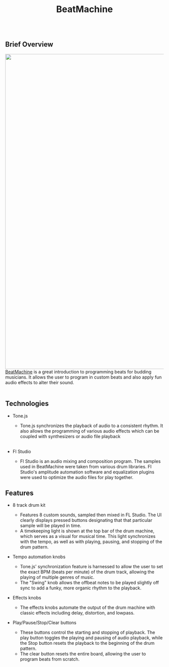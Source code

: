 <h1 align="center">BeatMachine</h1>

<br></br>
## Brief Overview
<img src="dist/public/images/main.gif?raw=true" width="1000">
<a href='https://julian-tipler.github.io/BeatMachine/'>BeatMachine</a> is a great introduction to programming beats for budding musicians. It allows the user to program in custom beats and also apply fun audio effects to alter their sound.
<br></br>

## Technologies

* Tone.js
    * Tone.js synchronizes the playback of audio to a consistent rhythm. It also allows the programming of various audio effects which can be coupled with     synthesizers or audio file playback
<br></br>

* Fl Studio
   * Fl Studio is an audio mixing and composition program. The samples used in BeatMachine were taken from various drum libraries. Fl Studio's amplitude automation software and equalization plugins were used to optimize the audio files for play together.

## Features

* 8 track drum kit
    * Features 8 custom sounds, sampled then mixed in FL Studio. The UI clearly displays pressed buttons designating that that particular sample will be played in time.
    * A timekeeping light is shown at the top bar of the drum machine, which serves as a visual for musical time. This light synchronizes with the tempo, as well as with playing, pausing, and stopping of the drum pattern.

* Tempo automation knobs
    * Tone.js' synchronization feature is harnessed to allow the user to set the exact BPM (beats per minute) of the drum track, allowing the playing of multiple         genres of music.
    * The "Swing" knob allows the offbeat notes to be played slightly off sync to add a funky, more organic rhythm to the playback.

* Effects knobs
    * The effects knobs automate the output of the drum machine with classic effects including delay, distortion, and lowpass.

* Play/Pause/Stop/Clear buttons
    * These buttons control the starting and stopping of playback. The play button toggles the playing and pausing of audio playback, while the Stop button resets the playback to the beginning of the drum pattern.
    * The clear button resets the entire board, allowing the user to program beats from scratch.
